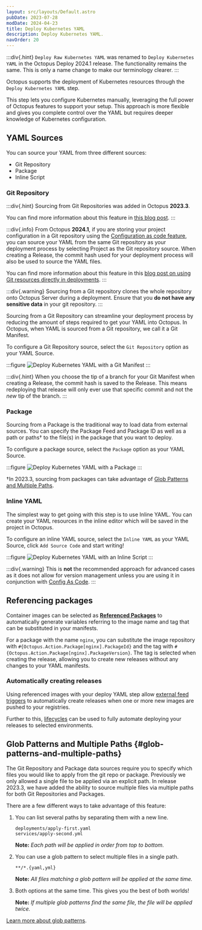```yaml
---
layout: src/layouts/Default.astro
pubDate: 2023-07-28
modDate: 2024-04-23
title: Deploy Kubernetes YAML
description: Deploy Kubernetes YAML.
navOrder: 20
---
```


:::div{.hint}
`Deploy Raw Kubernetes YAML` was renamed to `Deploy Kubernetes YAML` in the Octopus Deploy 2024.1 release. The functionality remains the same. This is only a name change to make our terminology clearer.
:::

Octopus supports the deployment of Kubernetes resources through the `Deploy Kubernetes YAML` step.

This step lets you configure Kubernetes manually, leveraging the full power of Octopus features to support your setup.
This approach is more flexible and gives you complete control over the YAML but requires deeper knowledge of Kubernetes configuration.

## YAML Sources

You can source your YAML from three different sources:

- Git Repository
- Package
- Inline Script

### Git Repository

:::div{.hint}
Sourcing from Git Repositories was added in Octopus **2023.3**.

You can find more information about this feature in [this blog post](https://octopus.com/blog/manifests-from-git).
:::

:::div{.info}
From Octopus **2024.1**, if you are storing your project configuration in a Git repository using the [Configuration as code feature](/docs/projects/version-control), you can source your YAML from the same Git repository as your deployment process by selecting Project as the Git repository source. When creating a Release, the commit hash used for your deployment process will also be used to source the YAML files.

You can find more information about this feature in this [blog post on using Git resources directly in deployments](https://octopus.com/blog/git-resources-in-deployments).
:::

:::div{.warning}
Sourcing from a Git repository clones the whole repository onto Octopus Server during a deployment. Ensure that you **do not have any sensitive data** in your git repository.
:::

Sourcing from a Git Repository can streamline your deployment process by reducing the amount of steps required to get your YAML into Octopus.
In Octopus, when YAML is sourced from a Git repository, we call it a Git Manifest.

To configure a Git Repository source, select the `Git Repository` option as your YAML Source.

:::figure
![Deploy Kubernetes YAML with a Git Manifest](/docs/deployments/kubernetes/deploy-raw-yaml/git-repository.png)
:::

:::div{.hint}
When you choose the tip of a branch for your Git Manifest when creating a Release, the commit hash is saved to the Release.
This means redeploying that release will only ever use that specific commit and not the _new_ tip of the branch.
:::

### Package

Sourcing from a Package is the traditional way to load data from external sources.
You can specify the Package Feed and Package ID as well as a path or paths† to the file(s) in the package that you want to deploy.

To configure a package source, select the `Package` option as your YAML Source.

:::figure
![Deploy Kubernetes YAML with a Package](/docs/deployments/kubernetes/deploy-raw-yaml/package.png)
:::

†In 2023.3, sourcing from packages can take advantage of [Glob Patterns and Multiple Paths](/docs/deployments/kubernetes/deploy-raw-yaml#glob-patterns-and-multiple-paths).

### Inline YAML

The simplest way to get going with this step is to use Inline YAML.
You can create your YAML resources in the inline editor which will be saved in the project in Octopus.

To configure an inline YAML source, select the `Inline YAML` as your YAML Source, click `Add Source Code` and start writing!

:::figure
![Deploy Kubernetes YAML with an Inline Script](/docs/deployments/kubernetes/deploy-raw-yaml/inline-yaml.png)
:::

:::div{.warning}
This is **not** the recommended approach for advanced cases as it does not allow for version management unless you are using it in conjunction with [Config As Code](/docs/projects/version-control).
:::

## Referencing packages

Container images can be selected as **[Referenced Packages](/docs/deployments/custom-scripts/run-a-script-step#referencing-packages)** to automatically generate variables referring to the image name and tag that can be substituted in your manifests.

For a package with the name `nginx`, you can substitute the image repository with `#{Octopus.Action.Package[nginx].PackageId}` and the tag with `#{Octopus.Action.Package[nginx].PackageVersion}`. The tag is selected when creating the release, allowing you to create new releases without any changes to your YAML manifests.

### Automatically creating releases

Using referenced images with your deploy YAML step allow [external feed triggers](/docs/projects/project-triggers/external-feed-triggers) to automatically create releases when one or more new images are pushed to your registries.

Further to this, [lifecycles](/docs/releases/lifecycles) can be used to fully automate deploying your releases to selected environments.

## Glob Patterns and Multiple Paths {#glob-patterns-and-multiple-paths}

The Git Repository and Package data sources require you to specify which files you would like to apply from the git repo or package.
Previously we only allowed a single file to be applied via an explicit path.
In release 2023.3, we have added the ability to source multiple files via multiple paths for both Git Repositories and Packages.

There are a few different ways to take advantage of this feature:

1. You can list several paths by separating them with a new line.

   ```text
   deployments/apply-first.yaml
   services/apply-second.yml
   ```

   **Note:** _Each path will be applied in order from top to bottom._

2. You can use a glob pattern to select multiple files in a single path.

   ```text
   **/*.{yaml,yml}
   ```

   **Note:** *All files matching a glob pattern will be applied at the same time.*

3. Both options at the same time. This gives you the best of both worlds!

   **Note:** *If multiple glob patterns find the same file, the file will be applied twice.*

[Learn more about glob patterns](/docs/deployments/kubernetes/glob-patterns).
